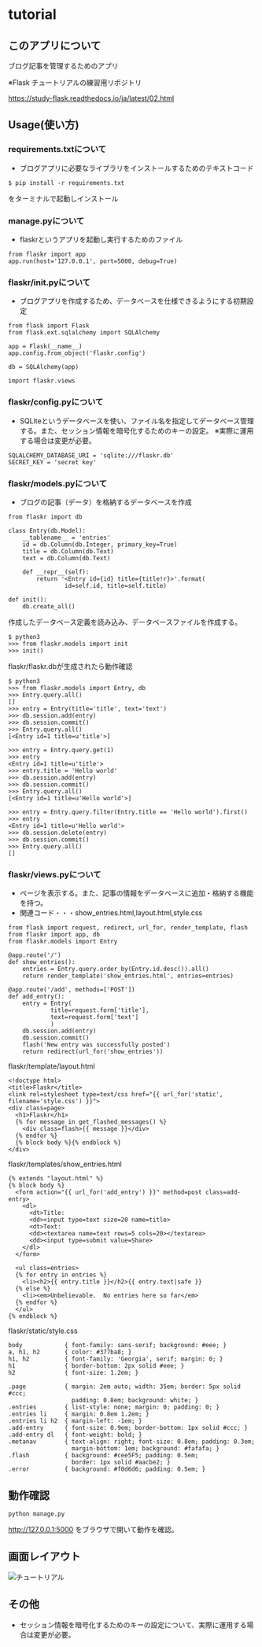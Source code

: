 # tutorial

## このアプリについて

ブログ記事を管理するためのアプリ

※Flask チュートリアルの練習用リポジトリ

https://study-flask.readthedocs.io/ja/latest/02.html

## Usage(使い方)
### requirements.txtについて
- ブログアプリに必要なライブラリをインストールするためのテキストコード
```
$ pip install -r requirements.txt
```
をターミナルで起動しインストール

### manage.pyについて
- flaskrというアプリを起動し実行するためのファイル
```
from flaskr import app
app.run(host='127.0.0.1', port=5000, debug=True)
```

### flaskr/__init__.pyについて
- ブログアプリを作成するため、データベースを仕様できるようにする初期設定
```
from flask import Flask
from flask.ext.sqlalchemy import SQLAlchemy

app = Flask(__name__)
app.config.from_object('flaskr.config')

db = SQLAlchemy(app)

import flaskr.views
```

### flaskr/config.pyについて
- SQLiteというデータベースを使い、ファイル名を指定してデータベース管理する。また、セッション情報を暗号化するためのキーの設定。
※実際に運用する場合は変更が必要。
```
SQLALCHEMY_DATABASE_URI = 'sqlite:///flaskr.db'
SECRET_KEY = 'secret key'
```

### flaskr/models.pyについて
- ブログの記事（データ）を格納するデータベースを作成
```
from flaskr import db

class Entry(db.Model):
    __tablename__ = 'entries'
    id = db.Column(db.Integer, primary_key=True)
    title = db.Column(db.Text)
    text = db.Column(db.Text)

    def __repr__(self):
        return '<Entry id={id} title={title!r}>'.format(
                id=self.id, title=self.title)

def init():
    db.create_all()
```
作成したデータベース定義を読み込み、データベースファイルを作成する。
```
$ python3
>>> from flaskr.models import init
>>> init()
```
flaskr/flaskr.dbが生成されたら動作確認
```
$ python3
>>> from flaskr.models import Entry, db
>>> Entry.query.all()
[]
>>> entry = Entry(title='title', text='text')
>>> db.session.add(entry)
>>> db.session.commit()
>>> Entry.query.all()
[<Entry id=1 title=u'title'>]

>>> entry = Entry.query.get(1)
>>> entry
<Entry id=1 title=u'title'>
>>> entry.title = 'Hello world'
>>> db.session.add(entry)
>>> db.session.commit()
>>> Entry.query.all()
[<Entry id=1 title=u'Hello world'>]

>>> entry = Entry.query.filter(Entry.title == 'Hello world').first()
>>> entry
<Entry id=1 title=u'Hello world'>
>>> db.session.delete(entry)
>>> db.session.commit()
>>> Entry.query.all()
[]
```
### flaskr/views.pyについて
- ページを表示する。また、記事の情報をデータベースに追加・格納する機能を持つ。
- 関連コード・・・show_entries.html,layout.html,style.css
```
from flask import request, redirect, url_for, render_template, flash
from flaskr import app, db
from flaskr.models import Entry

@app.route('/')
def show_entries():
    entries = Entry.query.order_by(Entry.id.desc()).all()
    return render_template('show_entries.html', entries=entries)

@app.route('/add', methods=['POST'])
def add_entry():
    entry = Entry(
            title=request.form['title'],
            text=request.form['text']
            )
    db.session.add(entry)
    db.session.commit()
    flash('New entry was successfully posted')
    return redirect(url_for('show_entries'))
```
flaskr/template/layout.html
```
<!doctype html>
<title>Flaskr</title>
<link rel=stylesheet type=text/css href="{{ url_for('static', filename='style.css') }}">
<div class=page>
  <h1>Flaskr</h1>
  {% for message in get_flashed_messages() %}
    <div class=flash>{{ message }}</div>
  {% endfor %}
  {% block body %}{% endblock %}
</div>
```
flaskr/templates/show_entries.html
```
{% extends "layout.html" %}
{% block body %}
  <form action="{{ url_for('add_entry') }}" method=post class=add-entry>
    <dl>
      <dt>Title:
      <dd><input type=text size=20 name=title>
      <dt>Text:
      <dd><textarea name=text rows=5 cols=20></textarea>
      <dd><input type=submit value=Share>
    </dl>
  </form>

  <ul class=entries>
  {% for entry in entries %}
    <li><h2>{{ entry.title }}</h2>{{ entry.text|safe }}
  {% else %}
    <li><em>Unbelievable.  No entries here so far</em>
  {% endfor %}
  </ul>
{% endblock %}
```
flaskr/static/style.css
```
body            { font-family: sans-serif; background: #eee; }
a, h1, h2       { color: #377ba8; }
h1, h2          { font-family: 'Georgia', serif; margin: 0; }
h1              { border-bottom: 2px solid #eee; }
h2              { font-size: 1.2em; }

.page           { margin: 2em auto; width: 35em; border: 5px solid #ccc;
                  padding: 0.8em; background: white; }
.entries        { list-style: none; margin: 0; padding: 0; }
.entries li     { margin: 0.8em 1.2em; }
.entries li h2  { margin-left: -1em; }
.add-entry      { font-size: 0.9em; border-bottom: 1px solid #ccc; }
.add-entry dl   { font-weight: bold; }
.metanav        { text-align: right; font-size: 0.8em; padding: 0.3em;
                  margin-bottom: 1em; background: #fafafa; }
.flash          { background: #cee5F5; padding: 0.5em;
                  border: 1px solid #aacbe2; }
.error          { background: #f0d6d6; padding: 0.5em; }
```

## 動作確認
```
python manage.py
```
http://127.0.0.1:5000 をブラウザで開いて動作を確認。

## 画面レイアウト
![チュートリアル](c4fd868b-38c6-453d-b058-37c614a8be2f(1).png)


## その他
- セッション情報を暗号化するためのキーの設定について、実際に運用する場合は変更が必要。